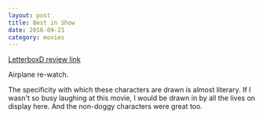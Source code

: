 ```yaml
---
layout: post
title: Best in Show 
date: 2016-09-21
category: movies
---
```

 
[LetterboxD review link](http://letterboxd.com/samarthbhaskar/film/best-in-show/)

 Airplane re-watch. 

The specificity with which these characters are drawn is almost literary. If I wasn't so busy laughing at this movie, I would be drawn in by all the lives on display here. And the non-doggy characters were great too.
